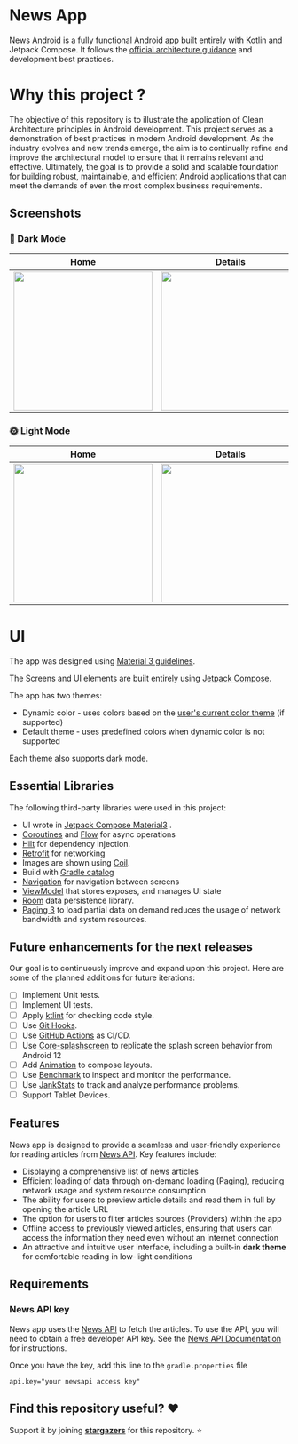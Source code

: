 # News App

News Android is a fully functional Android app built entirely with Kotlin and Jetpack Compose. It
follows the [official architecture guidance](https://developer.android.com/topic/architecture) and
development best practices.

# Why this project ?

The objective of this repository is to illustrate the application of Clean Architecture principles
in Android development. This project serves as a demonstration of best practices in modern Android
development. As the industry evolves and new trends emerge, the aim is to continually refine and
improve the architectural model to ensure that it remains relevant and effective. Ultimately, the
goal is to provide a solid and scalable foundation for building robust, maintainable, and efficient
Android applications that can meet the demands of even the most complex business requirements.

## Screenshots

### 🌚 Dark Mode

| Home                                                                                                                                                           | Details                                                                                                                                                        | Filter                                                                                                                                                         |
|----------------------------------------------------------------------------------------------------------------------------------------------------------------|----------------------------------------------------------------------------------------------------------------------------------------------------------------|----------------------------------------------------------------------------------------------------------------------------------------------------------------|
| <img src="https://user-images.githubusercontent.com/17847634/218328393-13f53293-8f92-4ced-9968-bfe0a322403e.png" width="250" style="display: inline-block;" /> | <img src="https://user-images.githubusercontent.com/17847634/218328396-73b89584-9a51-4e10-81ad-b1256127561d.png" width="250" style="display: inline-block;" /> | <img src="https://user-images.githubusercontent.com/17847634/218328399-68d31f6c-1d4c-4dfb-838f-92ccffdbe658.png" width="250" style="display: inline-block;" /> |

### 🌞 Light Mode

| Home                                                                                                                                                           | Details                                                                                                                                                        | Filter                                                                                                                                                         |
|----------------------------------------------------------------------------------------------------------------------------------------------------------------|----------------------------------------------------------------------------------------------------------------------------------------------------------------|----------------------------------------------------------------------------------------------------------------------------------------------------------------|
| <img src="https://user-images.githubusercontent.com/17847634/218328384-777692ee-f6d3-4c4f-90d4-00b47cf078fe.png" width="250" style="display: inline-block;" /> | <img src="https://user-images.githubusercontent.com/17847634/218328388-29323f9f-e32d-4f11-9841-2b7e9fee5489.png" width="250" style="display: inline-block;" /> | <img src="https://user-images.githubusercontent.com/17847634/218328390-4432fbf8-6a6c-4f5d-b243-d3663d7a614b.png" width="250" style="display: inline-block;" /> |

# UI

The app was designed using [Material 3 guidelines](https://m3.material.io/).

The Screens and UI elements are built entirely
using [Jetpack Compose](https://developer.android.com/jetpack/compose).

The app has two themes:

- Dynamic color - uses colors based on
  the [user's current color theme](https://material.io/blog/announcing-material-you) (if supported)
- Default theme - uses predefined colors when dynamic color is not supported

Each theme also supports dark mode.

## Essential Libraries

The following third-party libraries were used in this project:

- UI wrote
  in [Jetpack Compose Material3](https://developer.android.com/jetpack/androidx/releases/compose-material3)
  .
- [Coroutines](https://kotlinlang.org/docs/reference/coroutines-overview.html)
  and [Flow](https://developer.android.com/kotlin/flow) for async operations
- [Hilt](https://dagger.dev/hilt/) for dependency injection.
- [Retrofit](https://square.github.io/retrofit/) for networking
- Images are shown using [Coil](https://coil-kt.github.io/coil/).
- Build with [Gradle catalog ](https://docs.gradle.org/current/userguide/platforms.html)
- [Navigation](https://developer.android.com/topic/libraries/architecture/navigation/) for
  navigation between screens
- [ViewModel](https://developer.android.com/topic/libraries/architecture/viewmodel) that stores
  exposes, and manages UI state
- [Room](https://developer.android.com/training/data-storage/room) data persistence library.
- [Paging 3](https://developer.android.com/topic/libraries/architecture/paging/v3-overview) to load
  partial data on demand reduces the usage of network bandwidth and system resources.

## Future enhancements for the next releases

Our goal is to continuously improve and expand upon this project. Here are some of the planned
additions for future iterations:

- [ ] Implement Unit tests.
- [ ] Implement UI tests.
- [ ] Apply [ktlint](https://pinterest.github.io/ktlint/) for checking code style.
- [ ] Use [Git Hooks](https://git-scm.com/book/en/v2/Customizing-Git-Git-Hooks).
- [ ] Use [GitHub Actions](https://github.com/features/actions) as CI/CD.
- [ ] 
  Use [Core-splashscreen](https://developer.android.com/reference/kotlin/androidx/core/splashscreen/SplashScreen)
  to replicate the splash screen behavior from Android 12
- [ ] Add [Animation](https://developer.android.com/jetpack/compose/animation) to compose layouts.
- [ ] 
  Use [Benchmark](https://developer.android.com/topic/performance/benchmarking/benchmarking-overview)
  to inspect and monitor the performance.
- [ ] Use [JankStats](https://developer.android.com/topic/performance/jankstats) to track and
  analyze performance problems.
- [ ] Support Tablet Devices.

## Features

News app is designed to provide a seamless and user-friendly experience for reading articles
from [News API](https://newsapi.org/). Key features include:

- Displaying a comprehensive list of news articles
- Efficient loading of data through on-demand loading (Paging), reducing network usage and system
  resource consumption
- The ability for users to preview article details and read them in full by opening the article URL
- The option for users to filter articles sources (Providers) within the app
- Offline access to previously viewed articles, ensuring that users can access the information they
  need even without an internet connection
- An attractive and intuitive user interface, including a built-in **dark theme** for comfortable
  reading in low-light conditions

## Requirements

### News API key

News app uses the [News API](https://newsapi.org/) to fetch the articles. To use the API, you will
need to obtain a free developer API key. See
the [News API Documentation](https://newsapi.org/docs/get-started) for instructions.

Once you have the key, add this line to the `gradle.properties` file

```
api.key="your newsapi access key"
```

## Find this repository useful? :heart:

Support it by joining __[stargazers](https://github.com/subwilven/NewsApp/stargazers)__ for this
repository. :star:
